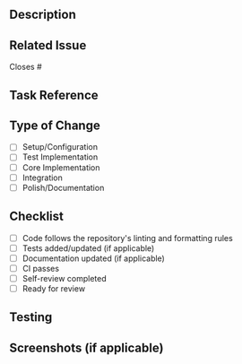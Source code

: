 ## Description
<!-- Describe the changes in this PR -->

## Related Issue
Closes #<!-- issue number -->

## Task Reference
<!-- e.g., T001: Setup repo skeleton and dev dependencies -->

## Type of Change
- [ ] Setup/Configuration
- [ ] Test Implementation
- [ ] Core Implementation
- [ ] Integration
- [ ] Polish/Documentation

## Checklist
- [ ] Code follows the repository's linting and formatting rules
- [ ] Tests added/updated (if applicable)
- [ ] Documentation updated (if applicable)
- [ ] CI passes
- [ ] Self-review completed
- [ ] Ready for review

## Testing
<!-- Describe how you tested your changes -->

## Screenshots (if applicable)
<!-- Add screenshots for UI changes -->
